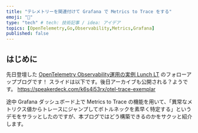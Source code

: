 ```yaml
---
title: "テレメトリーを関連付けて Grafana で Metrics to Trace をする"
emoji: "🎪"
type: "tech" # tech: 技術記事 / idea: アイデア
topics: [OpenTelemetry,Go,Observability,Metrics,Grafana]
published: false
---
```


## はじめに
先日登壇した [OpenTelemetry Observability運用の実例 Lunch LT](https://findy.connpass.com/event/313260/) のフォローアップブログです！
スライドは以下です。後日アーカイブも公開される？ようです。
https://speakerdeck.com/k6s4i53rx/otel-trace-exemplar

途中 Grafana ダッシュボード上で Metrics to Trace の機能を用いて、「異常なメトリクス値からトレースにジャンプしてボトルネックを素早く特定する」というデモをサラッとしたのですが、本ブログではどう構築できるのかをサクッと紹介します。